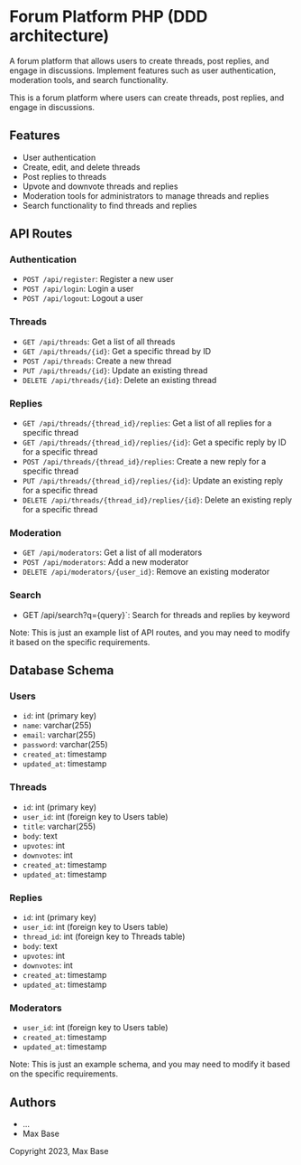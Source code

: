 # Forum Platform PHP (DDD architecture)

A forum platform that allows users to create threads, post replies, and engage in discussions. Implement features such as user authentication, moderation tools, and search functionality.

This is a forum platform where users can create threads, post replies, and engage in discussions.

## Features

- User authentication
- Create, edit, and delete threads
- Post replies to threads
- Upvote and downvote threads and replies
- Moderation tools for administrators to manage threads and replies
- Search functionality to find threads and replies

## API Routes

### Authentication

- `POST /api/register`: Register a new user
- `POST /api/login`: Login a user
- `POST /api/logout`: Logout a user

### Threads

- `GET /api/threads`: Get a list of all threads
- `GET /api/threads/{id}`: Get a specific thread by ID
- `POST /api/threads`: Create a new thread
- `PUT /api/threads/{id}`: Update an existing thread
- `DELETE /api/threads/{id}`: Delete an existing thread

### Replies

- `GET /api/threads/{thread_id}/replies`: Get a list of all replies for a specific thread
- `GET /api/threads/{thread_id}/replies/{id}`: Get a specific reply by ID for a specific thread
- `POST /api/threads/{thread_id}/replies`: Create a new reply for a specific thread
- `PUT /api/threads/{thread_id}/replies/{id}`: Update an existing reply for a specific thread
- `DELETE /api/threads/{thread_id}/replies/{id}`: Delete an existing reply for a specific thread

### Moderation

- `GET /api/moderators`: Get a list of all moderators
- `POST /api/moderators`: Add a new moderator
- `DELETE /api/moderators/{user_id}`: Remove an existing moderator

### Search

- GET /api/search?q={query}`: Search for threads and replies by keyword

Note: This is just an example list of API routes, and you may need to modify it based on the specific requirements.

## Database Schema

### Users

- `id`: int (primary key)
- `name`: varchar(255)
- `email`: varchar(255)
- `password`: varchar(255)
- `created_at`: timestamp
- `updated_at`: timestamp

### Threads

- `id`: int (primary key)
- `user_id`: int (foreign key to Users table)
- `title`: varchar(255)
- `body`: text
- `upvotes`: int
- `downvotes`: int
- `created_at`: timestamp
- `updated_at`: timestamp

### Replies

- `id`: int (primary key)
- `user_id`: int (foreign key to Users table)
- `thread_id`: int (foreign key to Threads table)
- `body`: text
- `upvotes`: int
- `downvotes`: int
- `created_at`: timestamp
- `updated_at`: timestamp

### Moderators

- `user_id`: int (foreign key to Users table)
- `created_at`: timestamp
- `updated_at`: timestamp

Note: This is just an example schema, and you may need to modify it based on the specific requirements.

## Authors

- ...
- Max Base

Copyright 2023, Max Base
